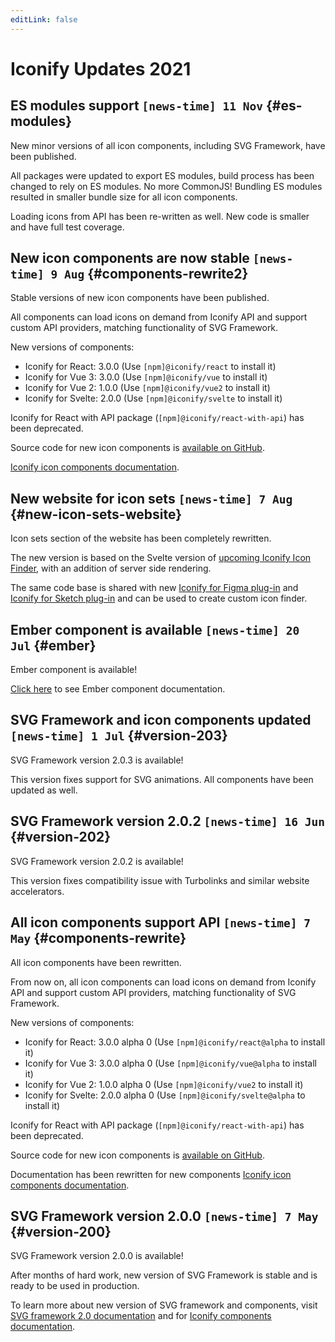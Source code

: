 ```yaml
---
editLink: false
---
```

<!-- DO NOT EDIT THIS PAGE IT IS AUTOGENERATED -->

# Iconify Updates 2021


## ES modules support `[news-time] 11 Nov` {#es-modules}

New minor versions of all icon components, including SVG Framework, have been published.

All packages were updated to export ES modules, build process has been changed to rely on ES modules. No more CommonJS! Bundling ES modules resulted in smaller bundle size for all icon components.

Loading icons from API has been re-written as well. New code is smaller and have full test coverage.


## New icon components are now stable `[news-time] 9 Aug` {#components-rewrite2}

Stable versions of new icon components have been published.

All components can load icons on demand from Iconify API and support custom API providers, matching functionality of SVG Framework.

New versions of components:

-   Iconify for React: 3.0.0 (Use `[npm]@iconify/react` to install it)
-   Iconify for Vue 3: 3.0.0 (Use `[npm]@iconify/vue` to install it)
-   Iconify for Vue 2: 1.0.0 (Use `[npm]@iconify/vue2` to install it)
-   Iconify for Svelte: 2.0.0 (Use `[npm]@iconify/svelte` to install it)

Iconify for React with API package (`[npm]@iconify/react-with-api`) has been deprecated.

Source code for new icon components is [available on GitHub](https://github.com/iconify/iconify).

[Iconify icon components documentation](/docs/icon-components/index.md).


## New website for icon sets `[news-time] 7 Aug` {#new-icon-sets-website}

Icon sets section of the website has been completely rewritten.

The new version is based on the Svelte version of [upcoming Iconify Icon Finder](https://github.com/iconify/icon-finder), with an addition of server side rendering.

The same code base is shared with new [Iconify for Figma plug-in](https://github.com/iconify/iconify-figma) and [Iconify for Sketch plug-in](https://github.com/iconify/iconify-sketch) and can be used to create custom icon finder.


## Ember component is available `[news-time] 20 Jul` {#ember}

Ember component is available!

[Click here](/docs/icon-components/ember/index.md) to see Ember component documentation.


## SVG Framework and icon components updated `[news-time] 1 Jul` {#version-203}

SVG Framework version 2.0.3 is available!

This version fixes support for SVG animations. All components have been updated as well.


## SVG Framework version 2.0.2 `[news-time] 16 Jun` {#version-202}

SVG Framework version 2.0.2 is available!

This version fixes compatibility issue with Turbolinks and similar website accelerators.


## All icon components support API `[news-time] 7 May` {#components-rewrite}

All icon components have been rewritten.

From now on, all icon components can load icons on demand from Iconify API
and support custom API providers, matching functionality of SVG Framework.

New versions of components:

-   Iconify for React: 3.0.0 alpha 0 (Use `[npm]@iconify/react@alpha` to install it)
-   Iconify for Vue 3: 3.0.0 alpha 0 (Use `[npm]@iconify/vue@alpha` to install it)
-   Iconify for Vue 2: 1.0.0 alpha 0 (Use `[npm]@iconify/vue2` to install it)
-   Iconify for Svelte: 2.0.0 alpha 0 (Use `[npm]@iconify/svelte@alpha` to install it)

Iconify for React with API package (`[npm]@iconify/react-with-api`) has been deprecated.

Source code for new icon components is [available on GitHub](https://github.com/iconify/iconify).

Documentation has been rewritten for new components [Iconify icon components documentation](/docs/icon-components/index.md).


## SVG Framework version 2.0.0 `[news-time] 7 May` {#version-200}

SVG Framework version 2.0.0 is available!

After months of hard work, new version of SVG Framework is stable and is ready to be used in production.

To learn more about new version of SVG framework and components, visit [SVG framework 2.0 documentation](/docs/icon-components/svg-framework/index.md) and for [Iconify components documentation](/docs/icon-components/index.md).


